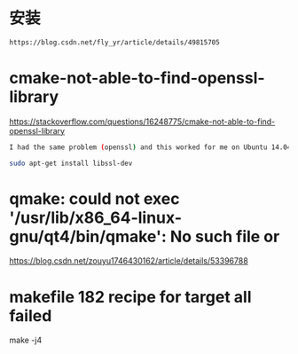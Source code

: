 # 安装

```html
https://blog.csdn.net/fly_yr/article/details/49815705
```



#  cmake-not-able-to-find-openssl-library

https://stackoverflow.com/questions/16248775/cmake-not-able-to-find-openssl-library



```bash
I had the same problem (openssl) and this worked for me on Ubuntu 14.04.1 LTS

sudo apt-get install libssl-dev

```

# qmake: could not exec '/usr/lib/x86_64-linux-gnu/qt4/bin/qmake': No such file or

https://blog.csdn.net/zouyu1746430162/article/details/53396788

# makefile 182 recipe for target all failed

make -j4